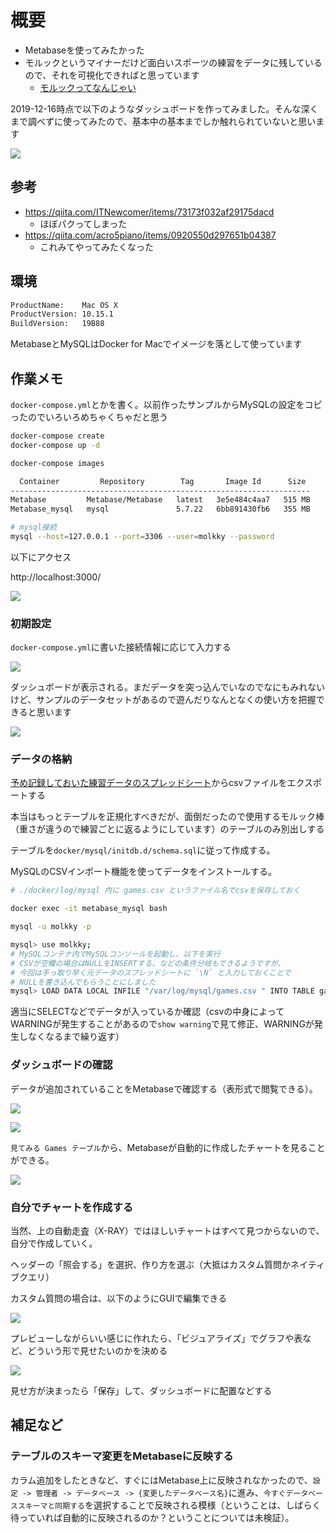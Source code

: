 # 概要

- Metabaseを使ってみたかった
- モルックというマイナーだけど面白いスポーツの練習をデータに残しているので、それを可視化できればと思っています
  - [モルックってなんじゃい](https://molkky.jp/molkky/)

2019-12-16時点で以下のようなダッシュボードを作ってみました。そんな深くまで調べずに使ってみたので、基本中の基本までしか触れられていないと思います

![](https://i.imgur.com/Vnb8KPD.jpg)

## 参考

- https://qiita.com/ITNewcomer/items/73173f032af29175dacd
  - ほぼパクってしまった
- https://qiita.com/acro5piano/items/0920550d297651b04387
  - これみてやってみたくなった

## 環境

```sh
ProductName:    Mac OS X
ProductVersion: 10.15.1
BuildVersion:   19B88
```

MetabaseとMySQLはDocker for Macでイメージを落として使っています

## 作業メモ

`docker-compose.yml`とかを書く。以前作ったサンプルからMySQLの設定をコピったのでいろいろめちゃくちゃだと思う

```sh
docker-compose create
docker-compose up -d

docker-compose images

  Container         Repository        Tag       Image Id      Size 
-------------------------------------------------------------------
Metabase         Metabase/Metabase   latest   3e5e484c4aa7   515 MB
Metabase_mysql   mysql               5.7.22   6bb891430fb6   355 MB

# mysql接続
mysql --host=127.0.0.1 --port=3306 --user=molkky --password
```

以下にアクセス

http://localhost:3000/

![](https://i.imgur.com/Mdw7IhP.jpg)

### 初期設定

`docker-compose.yml`に書いた接続情報に応じて入力する

![](https://i.imgur.com/TUXNMLY.jpg)

ダッシュボードが表示される。まだデータを突っ込んでいなのでなにもみれないけど、サンプルのデータセットがあるので遊んだりなんとなくの使い方を把握できると思います

![](https://i.imgur.com/vusIMp0.jpg)

### データの格納

[予め記録しておいた練習データのスプレッドシート](https://docs.google.com/spreadsheets/d/1xkdWbgpjnIVcBiPV5m-Q8oKwtMQ4arF65qe6RDvUikM/edit?usp=sharing)からcsvファイルをエクスポートする

本当はもっとテーブルを正規化すべきだが、面倒だったので使用するモルック棒（重さが違うので練習ごとに返るようにしています）のテーブルのみ別出しする

テーブルを`docker/mysql/initdb.d/schema.sql`に従って作成する。

MySQLのCSVインポート機能を使ってデータをインストールする。

```bash
# ./docker/log/mysql 内に games.csv というファイル名でcsvを保存しておく

docker exec -it metabase_mysql bash

mysql -u molkky -p

mysql> use molkky;
# MySQLコンテナ内でMySQLコンソールを起動し、以下を実行
# CSVが空欄の場合はNULLをINSERTする、などの条件分岐もできるようですが、
# 今回は手っ取り早く元データのスプレッドシートに `\N` と入力しておくことで
# NULLを書き込んでもらうことにしました
mysql> LOAD DATA LOCAL INFILE "/var/log/mysql/games.csv " INTO TABLE games FIELDS TERMINATED BY ',' ignore 1 lines;
```

適当にSELECTなどでデータが入っているか確認（csvの中身によってWARNINGが発生することがあるので`show warning`で見て修正、WARNINGが発生しなくなるまで繰り返す）

### ダッシュボードの確認

データが追加されていることをMetabaseで確認する（表形式で閲覧できる）。

![](https://i.imgur.com/BahuteU.jpg)

![](https://i.imgur.com/78r1xvl.jpg)

`見てみる Games テーブル`から、Metabaseが自動的に作成したチャートを見ることができる。

![](https://i.imgur.com/NSyb7k7.jpg)

### 自分でチャートを作成する

当然、上の自動走査（X-RAY）ではほしいチャートはすべて見つからないので、自分で作成していく。

ヘッダーの「照会する」を選択、作り方を選ぶ（大抵はカスタム質問かネイティブクエリ）

カスタム質問の場合は、以下のようにGUIで編集できる

![](https://i.imgur.com/ZiEAjV1.jpg)

プレビューしながらいい感じに作れたら、「ビジュアライズ」でグラフや表など、どういう形で見せたいのかを決める

![](https://i.imgur.com/bJH8Jpm.jpg)

見せ方が決まったら「保存」して、ダッシュボードに配置などする

## 補足など

### テーブルのスキーマ変更をMetabaseに反映する

カラム追加をしたときなど、すぐにはMetabase上に反映されなかったので、`設定 -> 管理者 -> データベース -> {変更したデータベース名}`に進み、`今すぐデータベーススキーマと同期する`を選択することで反映される模様（ということは、しばらく待っていれば自動的に反映されるのか？ということについては未検証）。

